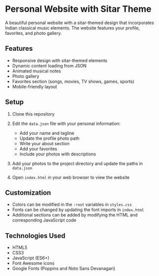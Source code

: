 # Personal Website with Sitar Theme

A beautiful personal website with a sitar-themed design that incorporates Indian classical music elements. The website features your profile, favorites, and photo gallery.

## Features

- Responsive design with sitar-themed elements
- Dynamic content loading from JSON
- Animated musical notes
- Photo gallery
- Favorites section (songs, movies, TV shows, games, sports)
- Mobile-friendly layout

## Setup

1. Clone this repository
2. Edit the `data.json` file with your personal information:
   - Add your name and tagline
   - Update the profile photo path
   - Write your about section
   - Add your favorites
   - Include your photos with descriptions

3. Add your photos to the project directory and update the paths in `data.json`

4. Open `index.html` in your web browser to view the website

## Customization

- Colors can be modified in the `:root` variables in `styles.css`
- Fonts can be changed by updating the font imports in `index.html`
- Additional sections can be added by modifying the HTML and corresponding JavaScript code

## Technologies Used

- HTML5
- CSS3
- JavaScript (ES6+)
- Font Awesome icons
- Google Fonts (Poppins and Noto Sans Devanagari)
